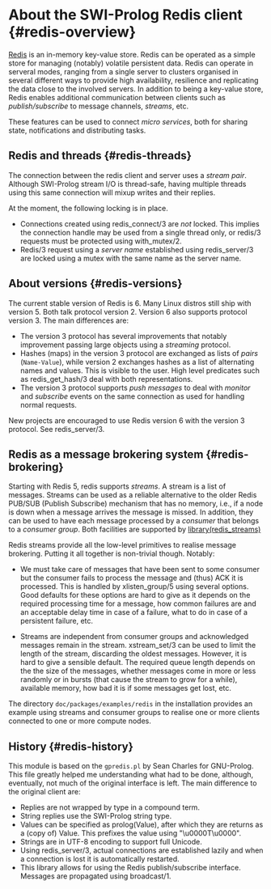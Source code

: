 # About the SWI-Prolog Redis client {#redis-overview}

[Redis](https://redis.io) is an in-memory key-value  store. Redis can be
operated as a simple store for   managing  (notably) volatile persistent
data. Redis can operate in serveral modes,  ranging from a single server
to  clusters  organised  in  several  different  ways  to  provide  high
availability, resilience and replicating the data  close to the involved
servers.  In  addition  to  being  a   key-value  store,  Redis  enables
additional communication between clients such  as _publish/subscribe_ to
message channels, _streams_, etc.

These features can be used to connect _micro services_, both for sharing
state, notifications and distributing tasks.


## Redis and threads {#redis-threads}

The connection between the redis client and server uses a _stream pair_.
Although SWI-Prolog stream I/O is thread-safe, having multiple threads
using this same connection will mixup writes and their replies.

At the moment, the following locking is in place.

  - Connections created using redis_connect/3 are _not_ locked.  This
    implies the connection handle may be used from a single thread only,
    or redis/3 requests must be protected using with_mutex/2.
  - Redis/3 request using a _server name_ established using redis_server/3
    are locked using a mutex with the same name as the server name.


## About versions {#redis-versions}

The current stable version of Redis is  6. Many Linux distros still ship
with version 5. Both talk protocol version   2.  Version 6 also supports
protocol version 3.  The main differences are:

  - The version 3 protocol has several improvements that notably
    improvement passing large objects using a _streaming_ protocol.
  - Hashes (maps) in the version 3 protocol are exchanged as lists
    of _pairs_ (`Name-Value`), while version 2 exchanges hashes as
    a list of alternating names and values.  This is visible to the
    user.  High level predicates such as redis_get_hash/3 deal with
    both representations.
  - The version 3 protocol supports _push messages_ to deal with
    _monitor_ and _subscribe_ events on the same connection as used
    for handling normal requests.

New projects are encouraged to use Redis version 6 with the version 3
protocol.  See redis_server/3.


## Redis as a message brokering system {#redis-brokering}

Starting with Redis 5, redis supports _streams_. A stream is a list of
messages. Streams can be used as a reliable alternative to the older
Redis PUB/SUB (Publish Subscribe) mechanism that has no memory, i.e., if
a node is down when a message arrives the message is missed. In
addition, they can be used to have each message processed by a
_consumer_ that belongs to a _consumer group_. Both facilities are
supported by [library(redis_streams)](#redisstreams)

Redis streams provide all the low-level primitives to realise message
brokering.  Putting it all together is non-trivial though.  Notably:

  - We must take care of messages that have been sent to some
    consumer but the consumer fails to process the message and (thus)
    ACK it is processed.  This is handled by xlisten_group/5 using
    several options.  Good defaults for these options are hard to
    give as it depends on the required processing time for a message,
    how common failures are and an acceptable delay time in case
    of a failure, what to do in case of a persistent failure, etc.

  - Streams are independent from consumer groups and acknowledged
    messages remain in the stream.  xstream_set/3 can be used to
    limit the length of the stream, discarding the oldest messages.
    However, it is hard to give a sensible default.  The required
    queue length depends on the the size of the messages, whether
    messages come in more or less randomly or in bursts (that cause
    the stream to grow for a while), available memory, how bad it is
    if some messages get lost, etc.

The directory `doc/packages/examples/redis` in the installation provides
an example using streams and consumer groups to realise one or more
clients connected to one or more compute nodes.


## History  {#redis-history}

This module is based on the `gpredis.pl` by Sean Charles for GNU-Prolog.
This file greatly helped me understanding what had to be done, although,
eventually, not much of the original interface is left. The main
difference to the original client are:

  - Replies are not wrapped by type in a compound term.
  - String replies use the SWI-Prolog string type.
  - Values can be specified as prolog(Value), after which they
    are returns as a (copy of) Value.  This prefixes the value
    using "\u0000T\u0000".
  - Strings are in UTF-8 encoding to support full Unicode.
  - Using redis_server/3, actual connections are established
    lazily and when a connection is lost it is automatically
    restarted.
  - This library allows for using the Redis publish/subscribe
    interface.  Messages are propagated using broadcast/1.
